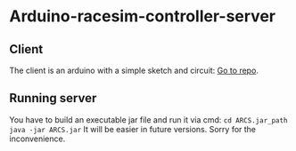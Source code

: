 # Arduino-racesim-controller-server

## Client
The client is an arduino with a simple sketch and circuit: [Go to repo](https://github.com/pmartinezm/Arduino-racesim-controller-client).

## Running server
You have to build an executable jar file and run it via cmd:
`cd ARCS.jar_path`
`java -jar ARCS.jar`
It will be easier in future versions. Sorry for the inconvenience.

